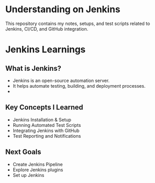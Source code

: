 # Understanding on Jenkins 

This repository contains my notes, setups, and test scripts related to Jenkins, CI/CD, and GitHub integration.

# Jenkins Learnings

## What is Jenkins?
- Jenkins is an open-source automation server.
- It helps automate testing, building, and deployment processes.
- 

## Key Concepts I Learned
- Jenkins Installation & Setup
- Running Automated Test Scripts
- Integrating Jenkins with GitHub
- Test Reporting and Notifications

## Next Goals
- Create Jenkins Pipeline
- Explore Jenkins plugins
- Set up Jenkins
